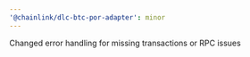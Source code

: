 ```yaml
---
'@chainlink/dlc-btc-por-adapter': minor
---
```


Changed error handling for missing transactions or RPC issues
